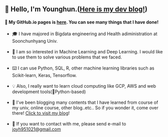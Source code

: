 ## 👋 Hello, I'm Younghun.(<a href='https://techblog-history-younghunjo1.tistory.com/'>Here is my dev blog!</a>)
#### 🐙 My GitHub.io pages is <a href='https://young-hun-jo.github.io/'>here</a>. You can see many things that I have done!

- 🎓 I have majored in Bigdata engineering and Health adiministration at Soonchunhyang Univ.<br><br>
- 🦾 I am so interested in Machine Learning and Deep Learning. I would like to use them to solve various problems that we faced.<br><br>
- ⌨️ I can use Python, SQL, R, other machine learning libraries such as Scikit-learn, Keras, Tensorflow.<br><br>
- 💡 Also, I really want to learn cloud computing like GCP, AWS and web development tools(🐍Python-based)<br><br>
- 📝 I've been blogging many contents that I have learned from course of my univ, online course, other blog..etc.. So if you wonder it, come over there! <a href='https://techblog-history-younghunjo1.tistory.com/'>Click to visit my blog</a>!<br><br>
- 💬 If you want to contact with me, please send e-mail to joyh951021@gmail.com


